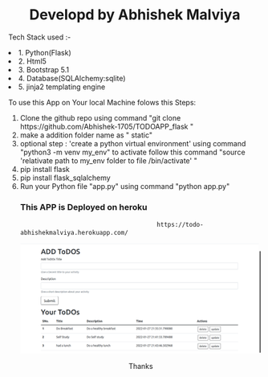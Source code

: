 <div align="center" color="blue"><h1>Developd by Abhishek Malviya</h1></div>


Tech Stack used :-
             <li> 1. Python(Flask)</li>
              <li>  2. Html5</li>
               <li> 3. Bootstrap 5.1</li>
               <li> 4. Database(SQLAlchemy:sqlite)</li>
               <li> 5. jinja2 templating engine</li>



To use this App on Your local Machine folows this Steps:
<ol>
  <li> Clone the github repo using command "git clone https://github.com/Abhishek-1705/TODOAPP_flask "</li>
 <li>  make a addition folder name as " static"</li>
   <li>   optional step : 'create a python virtual environment' using command "python3 -m venv my_env" to activate follow this command 
                                                                                                  "source 'relativate path to my_env folder to file /bin/activate' "</li>
  <li>     pip install flask</li>
 <li>     pip install flask_sqlalchemy</li>
  <li>  Run your Python file "app.py" using command "python app.py"</li>
     
  <h3>This APP is Deployed on heroku</h4>
     
                                          https://todo-abhishekmalviya.herokuapp.com/ 
      

                                                                          
  ![alt tag](https://github.com/Abhishek-1705/TODOAPP_flask/blob/main/todo1.png)
  
  
  
<div align="center">Thanks</div>
     
     
     
     
